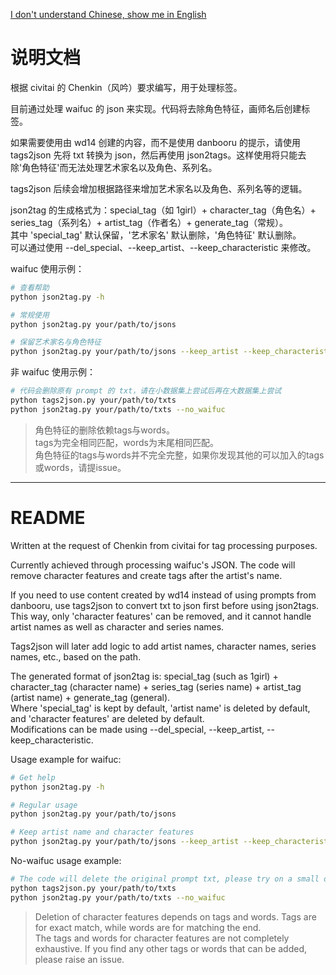 [I don't understand Chinese, show me in English](#README)
# 说明文档

根据 civitai 的 Chenkin（风吟）要求编写，用于处理标签。

目前通过处理 waifuc 的 json 来实现。代码将去除角色特征，画师名后创建标签。

如果需要使用由 wd14 创建的内容，而不是使用 danbooru 的提示，请使用 tags2json 先将 txt 转换为 json，然后再使用 json2tags。这样使用将只能去除'角色特征'而无法处理艺术家名以及角色、系列名。

tags2json 后续会增加根据路径来增加艺术家名以及角色、系列名等的逻辑。

json2tag 的生成格式为：special_tag（如 1girl）+ character_tag（角色名）+ series_tag（系列名）+ artist_tag（作者名）+ generate_tag（常规）。  
其中 'special_tag' 默认保留，'艺术家名' 默认删除，'角色特征' 默认删除。  
可以通过使用 --del_special、--keep_artist、--keep_characteristic 来修改。

waifuc 使用示例：
```bash
# 查看帮助
python json2tag.py -h

# 常规使用
python json2tag.py your/path/to/jsons

# 保留艺术家名与角色特征
python json2tag.py your/path/to/jsons --keep_artist --keep_characteristic
```

非 waifuc 使用示例：
```bash
# 代码会删除原有 prompt 的 txt，请在小数据集上尝试后再在大数据集上尝试
python tags2json.py your/path/to/txts
python json2tag.py your/path/to/txts --no_waifuc
```

> 角色特征的删除依赖tags与words。  
> tags为完全相同匹配，words为末尾相同匹配。  
> 角色特征的tags与words并不完全完整，如果你发现其他的可以加入的tags或words，请提issue。

---
# README

Written at the request of Chenkin from civitai for tag processing purposes.

Currently achieved through processing waifuc's JSON. The code will remove character features and create tags after the artist's name.

If you need to use content created by wd14 instead of using prompts from danbooru, use tags2json to convert txt to json first before using json2tags. This way, only 'character features' can be removed, and it cannot handle artist names as well as character and series names.

Tags2json will later add logic to add artist names, character names, series names, etc., based on the path.

The generated format of json2tag is: special_tag (such as 1girl) + character_tag (character name) + series_tag (series name) + artist_tag (artist name) + generate_tag (general).  
Where 'special_tag' is kept by default, 'artist name' is deleted by default, and 'character features' are deleted by default.  
Modifications can be made using --del_special, --keep_artist, --keep_characteristic.

Usage example for waifuc:
```bash
# Get help
python json2tag.py -h

# Regular usage
python json2tag.py your/path/to/jsons

# Keep artist name and character features
python json2tag.py your/path/to/jsons --keep_artist --keep_characteristic
```

No-waifuc usage example:
```bash
# The code will delete the original prompt txt, please try on a small dataset first before trying on a large dataset
python tags2json.py your/path/to/txts
python json2tag.py your/path/to/txts --no_waifuc
```

> Deletion of character features depends on tags and words.
> Tags are for exact match, while words are for matching the end.  
> The tags and words for character features are not completely exhaustive. If you find any other tags or words that can be added, please raise an issue.
